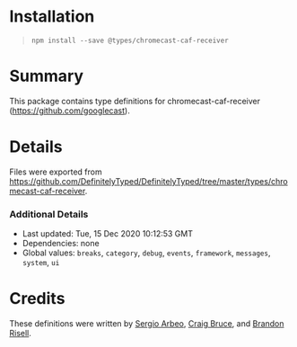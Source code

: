 # Installation
> `npm install --save @types/chromecast-caf-receiver`

# Summary
This package contains type definitions for chromecast-caf-receiver (https://github.com/googlecast).

# Details
Files were exported from https://github.com/DefinitelyTyped/DefinitelyTyped/tree/master/types/chromecast-caf-receiver.

### Additional Details
 * Last updated: Tue, 15 Dec 2020 10:12:53 GMT
 * Dependencies: none
 * Global values: `breaks`, `category`, `debug`, `events`, `framework`, `messages`, `system`, `ui`

# Credits
These definitions were written by [Sergio Arbeo](https://github.com/Serabe), [Craig Bruce](https://github.com/craigrbruce), and [Brandon Risell](https://github.com/brandonrisell).
